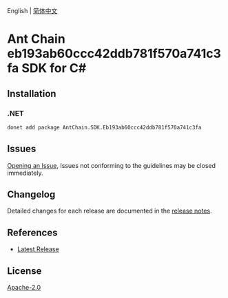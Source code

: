 English | [简体中文](README-CN.md)

# Ant Chain eb193ab60ccc42ddb781f570a741c3fa SDK for C#

## Installation

### .NET

```bash
donet add package AntChain.SDK.Eb193ab60ccc42ddb781f570a741c3fa
```

## Issues

[Opening an Issue](https://github.com/alipay/antchain-openapi-prod-sdk/issues/new), Issues not conforming to the guidelines may be closed immediately.

## Changelog

Detailed changes for each release are documented in the [release notes](./ChangeLog.md).

## References

* [Latest Release](https://github.com/alipay/antchain-openapi-prod-sdk/)

## License

[Apache-2.0](http://www.apache.org/licenses/LICENSE-2.0)
